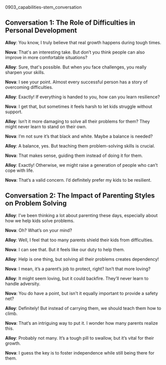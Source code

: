 
0903_capabilities-stem_conversation


## Conversation 1: The Role of Difficulties in Personal Development

**Alloy**: You know, I truly believe that real growth happens during tough times.

**Nova**: That's an interesting take. But don’t you think people can also improve in more comfortable situations?

**Alloy**: Sure, that's possible. But when you face challenges, you really sharpen your skills.

**Nova**: I see your point. Almost every successful person has a story of overcoming difficulties.

**Alloy**: Exactly! If everything is handed to you, how can you learn resilience?

**Nova**: I get that, but sometimes it feels harsh to let kids struggle without support.

**Alloy**: Isn’t it more damaging to solve all their problems for them? They might never learn to stand on their own.

**Nova**: I’m not sure it’s that black and white. Maybe a balance is needed?

**Alloy**: A balance, yes. But teaching them problem-solving skills is crucial.

**Nova**: That makes sense, guiding them instead of doing it for them.

**Alloy**: Exactly! Otherwise, we might raise a generation of people who can’t cope with life.

**Nova**: That’s a valid concern. I’d definitely prefer my kids to be resilient.

## Conversation 2: The Impact of Parenting Styles on Problem Solving

**Alloy**: I’ve been thinking a lot about parenting these days, especially about how we help kids solve problems.

**Nova**: Oh? What’s on your mind?

**Alloy**: Well, I feel that too many parents shield their kids from difficulties.

**Nova**: I can see that. But it feels like our duty to help them.

**Alloy**: Help is one thing, but solving all their problems creates dependency!

**Nova**: I mean, it’s a parent’s job to protect, right? Isn’t that more loving?

**Alloy**: It might seem loving, but it could backfire. They’ll never learn to handle adversity.

**Nova**: You do have a point, but isn't it equally important to provide a safety net?

**Alloy**: Definitely! But instead of carrying them, we should teach them how to climb.

**Nova**: That’s an intriguing way to put it. I wonder how many parents realize this.

**Alloy**: Probably not many. It’s a tough pill to swallow, but it’s vital for their growth.

**Nova**: I guess the key is to foster independence while still being there for them.

